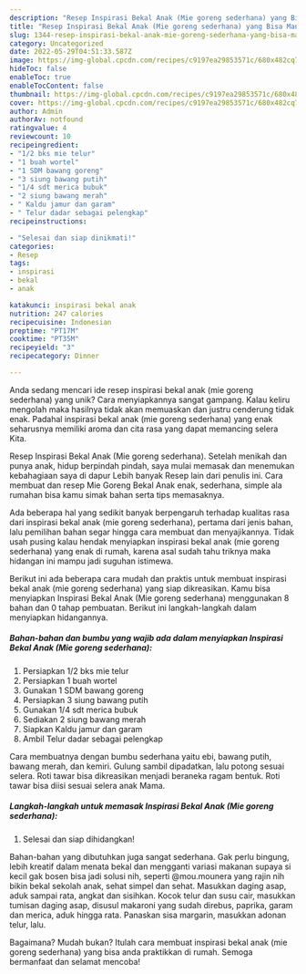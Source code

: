 ```yaml
---
description: "Resep Inspirasi Bekal Anak (Mie goreng sederhana) yang Bisa Manjain Lidah"
title: "Resep Inspirasi Bekal Anak (Mie goreng sederhana) yang Bisa Manjain Lidah"
slug: 1344-resep-inspirasi-bekal-anak-mie-goreng-sederhana-yang-bisa-manjain-lidah
category: Uncategorized
date: 2022-05-29T04:51:33.587Z
image: https://img-global.cpcdn.com/recipes/c9197ea29853571c/680x482cq70/inspirasi-bekal-anak-mie-goreng-sederhana-foto-resep-utama.jpg
hideToc: false
enableToc: true
enableTocContent: false
thumbnail: https://img-global.cpcdn.com/recipes/c9197ea29853571c/680x482cq70/inspirasi-bekal-anak-mie-goreng-sederhana-foto-resep-utama.jpg
cover: https://img-global.cpcdn.com/recipes/c9197ea29853571c/680x482cq70/inspirasi-bekal-anak-mie-goreng-sederhana-foto-resep-utama.jpg
author: Admin
authorAv: notfound
ratingvalue: 4
reviewcount: 10
recipeingredient:
- "1/2 bks mie telur"
- "1 buah wortel"
- "1 SDM bawang goreng"
- "3 siung bawang putih"
- "1/4 sdt merica bubuk"
- "2 siung bawang merah"
- " Kaldu jamur dan garam"
- " Telur dadar sebagai pelengkap"
recipeinstructions:

- "Selesai dan siap dinikmati!"
categories:
- Resep
tags:
- inspirasi
- bekal
- anak

katakunci: inspirasi bekal anak 
nutrition: 247 calories
recipecuisine: Indonesian
preptime: "PT17M"
cooktime: "PT35M"
recipeyield: "3"
recipecategory: Dinner

---
```





Anda sedang mencari ide resep inspirasi bekal anak (mie goreng sederhana) yang unik? Cara menyiapkannya sangat gampang. Kalau keliru mengolah maka hasilnya tidak akan memuaskan dan justru cenderung tidak enak. Padahal inspirasi bekal anak (mie goreng sederhana) yang enak seharusnya memiliki aroma dan cita rasa yang dapat memancing selera Kita.





Resep Inspirasi Bekal Anak (Mie goreng sederhana). Setelah menikah dan punya anak, hidup berpindah pindah, saya mulai memasak dan menemukan kebahagiaan saya di dapur Lebih banyak Resep lain dari penulis ini. Cara membuat dan resep Mie Goreng Bekal Anak enak, sederhana, simple ala rumahan bisa kamu simak bahan serta tips memasaknya.

Ada beberapa hal yang sedikit banyak berpengaruh terhadap kualitas rasa dari inspirasi bekal anak (mie goreng sederhana), pertama dari jenis bahan, lalu pemilihan bahan segar hingga cara membuat dan menyajikannya. Tidak usah pusing kalau hendak menyiapkan inspirasi bekal anak (mie goreng sederhana) yang enak di rumah, karena asal sudah tahu triknya maka hidangan ini mampu jadi suguhan istimewa.






Berikut ini ada beberapa cara mudah dan praktis untuk membuat inspirasi bekal anak (mie goreng sederhana) yang siap dikreasikan. Kamu bisa menyiapkan Inspirasi Bekal Anak (Mie goreng sederhana) menggunakan 8 bahan dan 0 tahap pembuatan. Berikut ini langkah-langkah dalam menyiapkan hidangannya.

<!--inarticleads1-->

##### Bahan-bahan dan bumbu yang wajib ada dalam menyiapkan Inspirasi Bekal Anak (Mie goreng sederhana):

1. Persiapkan 1/2 bks mie telur
1. Persiapkan 1 buah wortel
1. Gunakan 1 SDM bawang goreng
1. Persiapkan 3 siung bawang putih
1. Gunakan 1/4 sdt merica bubuk
1. Sediakan 2 siung bawang merah
1. Siapkan  Kaldu jamur dan garam
1. Ambil  Telur dadar sebagai pelengkap


Cara membuatnya dengan bumbu sederhana yaitu ebi, bawang putih, bawang merah, dan kemiri. Gulung sambil dipadatkan, lalu potong sesuai selera. Roti tawar bisa dikreasikan menjadi beraneka ragam bentuk. Roti tawar bisa diisi sesuai selera anak Mama. 

<!--inarticleads2-->

##### Langkah-langkah untuk memasak Inspirasi Bekal Anak (Mie goreng sederhana):


1. Selesai dan siap dihidangkan!

Bahan-bahan yang dibutuhkan juga sangat sederhana. Gak perlu bingung, lebih kreatif dalam menata bekal dan mengganti variasi makanan supaya si kecil gak bosen bisa jadi solusi nih, seperti @mou.mounera yang rajin nih bikin bekal sekolah anak, sehat simpel dan sehat. Masukkan daging asap, aduk sampai rata, angkat dan sisihkan. Kocok telur dan susu cair, masukkan tumisan daging asap, disusul makaroni yang sudah direbus, paprika, garam dan merica, aduk hingga rata. Panaskan sisa margarin, masukkan adonan telur, lalu. 

Bagaimana? Mudah bukan? Itulah cara membuat inspirasi bekal anak (mie goreng sederhana) yang bisa anda praktikkan di rumah. Semoga bermanfaat dan selamat mencoba!
